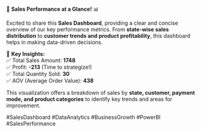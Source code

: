 🚀 **Sales Performance at a Glance!** 📊  

Excited to share this **Sales Dashboard**, providing a clear and concise overview of our key performance metrics. From **state-wise sales distribution** to **customer trends and product profitability**, this dashboard helps in making data-driven decisions.  

📌 **Key Insights:**  
✅ Total Sales Amount: **1748**  
✅ Profit: **-213** (Time to strategize!)  
✅ Total Quantity Sold: **30**  
✅ AOV (Average Order Value): **438**  

This visualization offers a breakdown of sales by **state, customer, payment mode, and product categories** to identify key trends and areas for improvement.  

#SalesDashboard #DataAnalytics #BusinessGrowth #PowerBI #SalesPerformance

